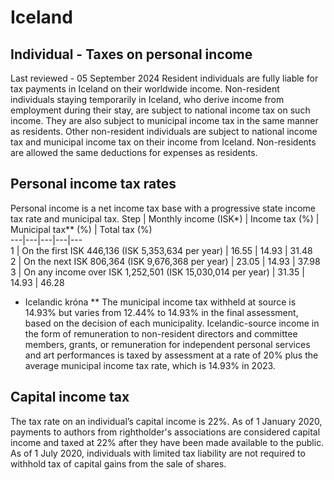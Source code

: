 # Iceland
## Individual - Taxes on personal income
Last reviewed - 05 September 2024
Resident individuals are fully liable for tax payments in Iceland on their worldwide income.
Non-resident individuals staying temporarily in Iceland, who derive income from employment during their stay, are subject to national income tax on such income. They are also subject to municipal income tax in the same manner as residents. Other non-resident individuals are subject to national income tax and municipal income tax on their income from Iceland. Non-residents are allowed the same deductions for expenses as residents.
## Personal income tax rates
Personal income is a net income tax base with a progressive state income tax rate and municipal tax.
Step | Monthly income (ISK*) | Income tax (%) | Municipal tax** (%) | Total tax (%)  
---|---|---|---|---  
1 | On the first ISK 446,136 (ISK 5,353,634 per year) | 16.55 | 14.93 | 31.48  
2 | On the next ISK 806,364 (ISK 9,676,368 per year) | 23.05 | 14.93 | 37.98  
3 | On any income over ISK 1,252,501 (ISK 15,030,014 per year) | 31.35 | 14.93 | 46.28  
* Icelandic króna
** The municipal income tax withheld at source is 14.93% but varies from 12.44% to 14.93% in the final assessment, based on the decision of each municipality.
Icelandic-source income in the form of remuneration to non-resident directors and committee members, grants, or remuneration for independent personal services and art performances is taxed by assessment at a rate of 20% plus the average municipal income tax rate, which is 14.93% in 2023.
## Capital income tax
The tax rate on an individual’s capital income is 22%.
As of 1 January 2020, payments to authors from rightholder's associations are considered capital income and taxed at 22% after they have been made available to the public.
As of 1 July 2020, individuals with limited tax liability are not required to withhold tax of capital gains from the sale of shares.
